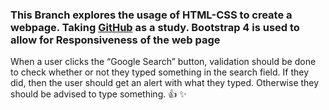 ### This Branch explores the usage of HTML-CSS to create a webpage. Taking [GitHub](https://www.google.com/) as a study. Bootstrap 4 is used to allow for Responsiveness of the web page

When a user clicks the “Google Search” button, validation should be done to check whether or not they typed something in the search field. 
If they did, then the user should get an alert with what they typed. Otherwise they should be advised to type something. :+1: :sparkles: